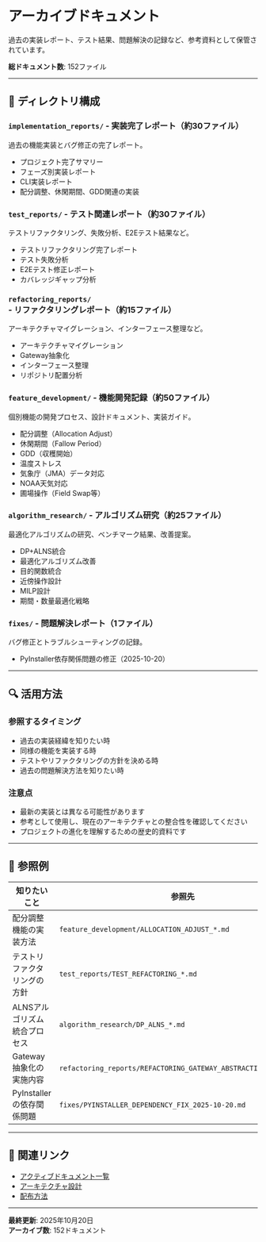 # アーカイブドキュメント

過去の実装レポート、テスト結果、問題解決の記録など、参考資料として保管されています。

**総ドキュメント数**: 152ファイル

---

## 📁 ディレクトリ構成

### `implementation_reports/` - 実装完了レポート（約30ファイル）

過去の機能実装とバグ修正の完了レポート。

- プロジェクト完了サマリー
- フェーズ別実装レポート
- CLI実装レポート
- 配分調整、休閑期間、GDD関連の実装

### `test_reports/` - テスト関連レポート（約30ファイル）

テストリファクタリング、失敗分析、E2Eテスト結果など。

- テストリファクタリング完了レポート
- テスト失敗分析
- E2Eテスト修正レポート
- カバレッジギャップ分析

### `refactoring_reports/` - リファクタリングレポート（約15ファイル）

アーキテクチャマイグレーション、インターフェース整理など。

- アーキテクチャマイグレーション
- Gateway抽象化
- インターフェース整理
- リポジトリ配置分析

### `feature_development/` - 機能開発記録（約50ファイル）

個別機能の開発プロセス、設計ドキュメント、実装ガイド。

- 配分調整（Allocation Adjust）
- 休閑期間（Fallow Period）
- GDD（収穫開始）
- 温度ストレス
- 気象庁（JMA）データ対応
- NOAA天気対応
- 圃場操作（Field Swap等）

### `algorithm_research/` - アルゴリズム研究（約25ファイル）

最適化アルゴリズムの研究、ベンチマーク結果、改善提案。

- DP+ALNS統合
- 最適化アルゴリズム改善
- 目的関数統合
- 近傍操作設計
- MILP設計
- 期間・数量最適化戦略

### `fixes/` - 問題解決レポート（1ファイル）

バグ修正とトラブルシューティングの記録。

- PyInstaller依存関係問題の修正（2025-10-20）

---

## 🔍 活用方法

### 参照するタイミング

- 過去の実装経緯を知りたい時
- 同様の機能を実装する時
- テストやリファクタリングの方針を決める時
- 過去の問題解決方法を知りたい時

### 注意点

- 最新の実装とは異なる可能性があります
- 参考として使用し、現在のアーキテクチャとの整合性を確認してください
- プロジェクトの進化を理解するための歴史的資料です

---

## 📌 参照例

| 知りたいこと | 参照先 |
|------------|--------|
| 配分調整機能の実装方法 | `feature_development/ALLOCATION_ADJUST_*.md` |
| テストリファクタリングの方針 | `test_reports/TEST_REFACTORING_*.md` |
| ALNSアルゴリズム統合プロセス | `algorithm_research/DP_ALNS_*.md` |
| Gateway抽象化の実施内容 | `refactoring_reports/REFACTORING_GATEWAY_ABSTRACTION_REPORT.md` |
| PyInstallerの依存関係問題 | `fixes/PYINSTALLER_DEPENDENCY_FIX_2025-10-20.md` |

---

## 🔗 関連リンク

- [アクティブドキュメント一覧](../README.md)
- [アーキテクチャ設計](../../ARCHITECTURE.md)
- [配布方法](../technical/DISTRIBUTION.md)

---

**最終更新**: 2025年10月20日  
**アーカイブ数**: 152ドキュメント
